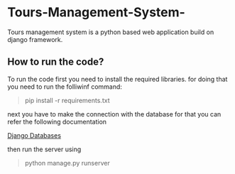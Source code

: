 # Tours-Management-System-
Tours management system is a python based web application build on django framework.

## How to run the code?
To run the code first you need to install the required libraries.
for doing that you need to run the folliwinf command:

>pip install -r requirements.txt

next you have to make the connection with the database for that you can refer the following documentation

[Django Databases](https://docs.djangoproject.com/en/4.1/ref/databases/)

then run the server using


>python manage.py runserver

